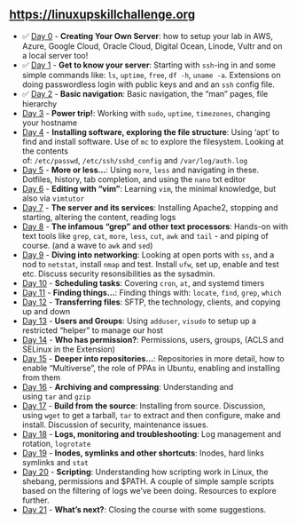 ## https://linuxupskillchallenge.org
- ✅ [Day 0](https://linuxupskillchallenge.org/00/) - **Creating Your Own Server**: how to setup your lab in AWS, Azure, Google Cloud, Oracle Cloud, Digital Ocean, Linode, Vultr and on a local server too!
- ✅ [Day 1](https://linuxupskillchallenge.org/01/) - **Get to know your server**: Starting with `ssh`-ing in and some simple commands like: `ls`, `uptime`, `free`, `df -h`, `uname -a`. Extensions on doing passwordless login with public keys and and an `ssh` config file.
- ✅ [Day 2](https://linuxupskillchallenge.org/02/) - **Basic navigation**: Basic navigation, the “man” pages, file hierarchy
- [Day 3](https://linuxupskillchallenge.org/03/) - **Power trip!**: Working with `sudo`, `uptime`, `timezones`, changing your hostname
- [Day 4](https://linuxupskillchallenge.org/04/) - **Installing software, exploring the file structure**: Using ‘apt’ to find and install software. Use of `mc` to explore the filesystem. Looking at the contents of: `/etc/passwd`, `/etc/ssh/sshd_config` and `/var/log/auth.log`
- [Day 5](https://linuxupskillchallenge.org/05/) - **More or less…**: Using `more`, `less` and navigating in these. Dotfiles, history, tab completion, and using the `nano` txt editor
- [Day 6](https://linuxupskillchallenge.org/06/) - **Editing with “vim”**: Learning `vim`, the minimal knowledge, but also via `vimtutor`
- [Day 7](https://linuxupskillchallenge.org/07/) - **The server and its services**: Installing Apache2, stopping and starting, altering the content, reading logs
- [Day 8](https://linuxupskillchallenge.org/08/) - **The infamous “grep” and other text processors**: Hands-on with text tools like `grep`, `cat`, `more`, `less`, `cut`, `awk` and `tail` - and piping of course. (and a wave to `awk` and `sed`)
- [Day 9](https://linuxupskillchallenge.org/09/) - **Diving into networking**: Looking at open ports with `ss`, and a nod to `netstat`, install `nmap` and test. Install `ufw`, set up, enable and test etc. Discuss security resonsibilities as the sysadmin.
- [Day 10](https://linuxupskillchallenge.org/10/) - **Scheduling tasks**: Covering `cron`, `at`, and systemd timers
- [Day 11](https://linuxupskillchallenge.org/11/) - **Finding things…**: Finding things with: `locate`, `find`, `grep`, `which`
- [Day 12](https://linuxupskillchallenge.org/12/) - **Transferring files**: SFTP, the technology, clients, and copying up and down
- [Day 13](https://linuxupskillchallenge.org/13/) - **Users and Groups**: Using `adduser`, `visudo` to setup up a restricted “helper” to manage our host
- [Day 14](https://linuxupskillchallenge.org/14/) - **Who has permission?**: Permissions, users, groups, (ACLS and SELinux in the Extension)
- [Day 15](https://linuxupskillchallenge.org/15/) - **Deeper into repositories…**: Repositories in more detail, how to enable “Multiverse”, the role of PPAs in Ubuntu, enabling and installing from them
- [Day 16](https://linuxupskillchallenge.org/16/) - **Archiving and compressing**: Understanding and using `tar` and `gzip`
- [Day 17](https://linuxupskillchallenge.org/17/) - **Build from the source**: Installing from source. Discussion, using `wget` to get a tarball, `tar` to extract and then configure, make and install. Discussion of security, maintenance issues.
- [Day 18](https://linuxupskillchallenge.org/18/) - **Logs, monitoring and troubleshooting**: Log management and rotation, `logrotate`
- [Day 19](https://linuxupskillchallenge.org/19/) - **Inodes, symlinks and other shortcuts**: Inodes, hard links symlinks and `stat`
- [Day 20](https://linuxupskillchallenge.org/20/) - **Scripting**: Understanding how scripting work in Linux, the shebang, permissions and $PATH. A couple of simple sample scripts based on the filtering of logs we’ve been doing. Resources to explore further.
- [Day 21](https://linuxupskillchallenge.org/21/) - **What’s next?**: Closing the course with some suggestions.